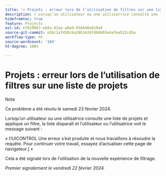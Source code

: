 ```yaml
---
title: '« Projets : erreur lors de l’utilisation de filtres sur une liste de projets »'
description: « Lorsqu’un utilisateur ou une utilisatrice consulte une liste de projets et applique un filtre, la liste disparaît et l’utilisateur ou l’utilisatrice voit un message d’erreur. »
hidefromtoc: true
feature: Projects
exl-id: e7619967-e68a-42ae-a8a9-656446e619a9
source-git-commit: e5bc1a7458c6a28b1628fdb6602e4afea522cd5a
workflow-type: ht
source-wordcount: '104'
ht-degree: 100%

---
```



# Projets : erreur lors de l’utilisation de filtres sur une liste de projets


>[!NOTE]
>
>Ce problème a été résolu le samedi 23 février 2024.

Lorsqu’un utilisateur ou une utilisatrice consulte une liste de projets et applique un filtre, la liste disparaît et l’utilisateur ou l’utilisatrice voit le message suivant :

« [!UICONTROL Une erreur s’est produite et nous travaillons à résoudre la requête. Pour continuer votre travail, essayez d’actualiser cette page de navigateur.] »

Cela a été signalé lors de l’utilisation de la nouvelle expérience de filtrage.

_Premier signalement le vendredi 22 février 2024._
